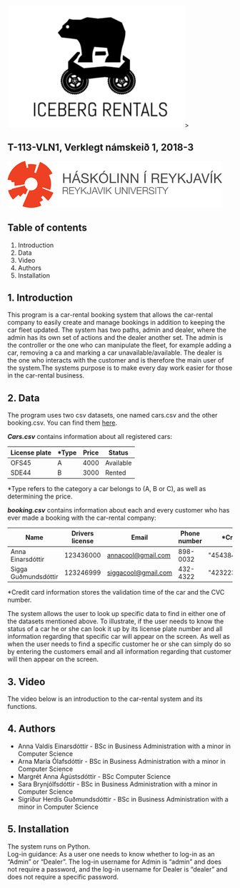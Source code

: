 ![Bear](Bear.png)>
## **T-113-VLN1, Verklegt námskeið 1, 2018-3**

![header1](header1.png)

## **Table of contents**
1. Introduction 
2. Data 
3. Video 
4. Authors 
5. Installation 


## **1. Introduction**
This program is a car-rental booking system that allows the car-rental company to easily create and manage bookings in addition to keeping the car fleet updated. The system has two paths, admin and dealer, where the admin has its own set of actions and the dealer another set. The admin is the controller or the one who can manipulate the fleet, for example adding a car, removing a ca and marking a car unavailable/available. The dealer is the one who interacts with the customer and is therefore the main user of the system.The systems purpose is to make every day work easier for those in the car-rental business.


## **2. Data**
The program uses two csv datasets, one named cars.csv and the other booking.csv.
You can find them [here](https://github.com/margreta/Three-week-course/tree/master/NYTT/data).



_**Cars.csv**_ contains information about all registered cars: 

License plate | *Type | Price | Status 
--------------|------|-------|--------
OFS45|A|4000|Available
SDE44|B|3000|Rented 

*Type refers to the category a car belongs to (A, B or C), as well as determining the price.


_**booking.csv**_ contains information about each and every customer who has ever made a booking with the car-rental company: 

Name | Drivers license | Email | Phone number | *Credit card information | Start date | End date | License plate | type | price | Extras | Billing type | Booking status  
-----|-----------------|-------|--------------|-------------------------|---------------|----------|---------------|------|-------|--------|--------------|---------------
Anna Einarsdóttir|123436000|annacool@gmail.com|898-0032|"4543843343242342;02/18;233|2/3/2018|5/3/2018|OFD73|A|4000|Car seat|Debit card|New
Sigga Guðmundsdóttir|123246999|siggacool@gmail.com|432-4322|"4232234234788764;05/29;343|10/10/2018|15/10/2018|KSA55|B|3000|Kasko insurance|Cash|Cancelled


*Credit card information stores the validation time of the car and the CVC number.



The system allows the user to look up specific data to find in either one of the datasets mentioned above. To illustrate, if the user needs to know the status of a car he or she can look it up by its license plate number and all information regarding that specific car will appear on the screen. As well as when the user needs to find a specific customer he or she can simply do so by entering the customers email and all information regarding that customer will then appear on the screen. 


## **3. Video**
The video below is an introduction to the car-rental system and its functions.


## **4. Authors**
- Anna Valdís Einarsdóttir - BSc in Business Administration with a minor in Computer Science
- Arna María Ólafsdóttir - BSc in Business Administration with a minor in Computer Science
- Margrét Anna Ágústsdóttir - BSc Computer Science
- Sara Brynjólfsdóttir - BSc in Business Administration with a minor in Computer Science
- Sigríður Herdís Guðmundsdóttir - BSc in Business Administration with a minor in Computer Science

## **5. Installation**
The system runs on Python.\
Log-in guidance:
As a user one needs to know whether to log-in as an “Admin” or “Dealer”. The log-in username for Admin is “admin” and does not require a password, and the log-in username for Dealer is “dealer” and does not require a specific password.
